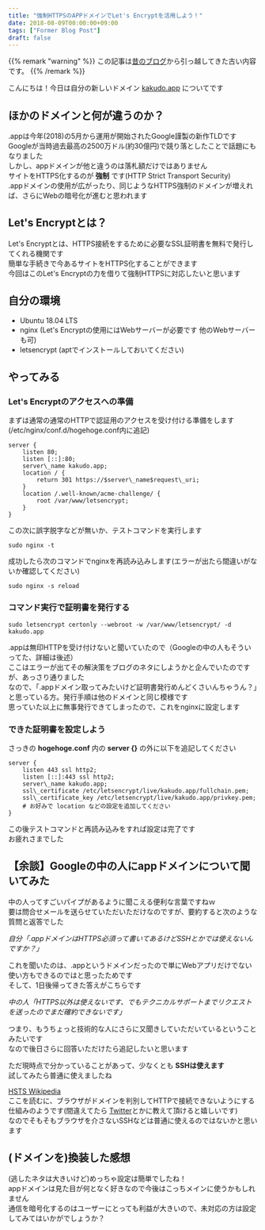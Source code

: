 ```yaml
---
title: "強制HTTPSのAPPドメインでLet's Encryptを活用しよう！"
date: 2018-08-09T00:00:00+09:00
tags: ["Former Blog Post"]
draft: false
---
```


{{% remark "warning" %}}
この記事は[昔のブログ](https://github.com/kakudo415/blog)から引っ越してきた古い内容です。
{{% /remark %}}

こんにちは！今日は自分の新しいドメイン [kakudo.app](//kakudo.app) についてです  
## ほかのドメインと何が違うのか？
.appは今年(2018)の5月から運用が開始されたGoogle謹製の新作TLDです  
Googleが当時過去最高の2500万ドル(約30億円)で競り落としたことで話題にもなりました  
しかし、appドメインが他と違うのは落札額だけではありません  
サイトをHTTPS化するのが **強制** です(HTTP Strict Transport Security)  
.appドメインの使用が広がったり、同じようなHTTPS強制のドメインが増えれば、さらにWebの暗号化が進むと思われます  
## Let's Encryptとは？
Let's Encryptとは、HTTPS接続をするために必要なSSL証明書を無料で発行してくれる機関です  
簡単な手続きで今あるサイトをHTTPS化することができます  
今回はこのLet's Encryptの力を借りて強制HTTPSに対応したいと思います  
## 自分の環境
- Ubuntu 18.04 LTS
- nginx (Let's Encryptの使用にはWebサーバーが必要です 他のWebサーバーも可)
- letsencrypt (aptでインストールしておいてください)

## やってみる
### Let's Encryptのアクセスへの準備
まずは通常の通常のHTTPで認証用のアクセスを受け付ける準備をします(/etc/nginx/conf.d/hogehoge.conf内に追記)
<pre><code>server {
	listen 80;
	listen [::]:80;  
	server\_name kakudo.app;  
	location / {
		return 301 https://$server\_name$request\_uri;
	}  
	location /.well-known/acme-challenge/ {
		root /var/www/letsencrypt;
	}
}</code></pre>

この次に誤字脱字などが無いか、テストコマンドを実行します
<pre><code>sudo nginx -t</code></pre>

成功したら次のコマンドでnginxを再読み込みします(エラーが出たら間違いがないか確認してください)
<pre><code>sudo nginx -s reload</code></pre>

### コマンド実行で証明書を発行する
<pre><code>sudo letsencrypt certonly --webroot -w /var/www/letsencrypt/ -d kakudo.app</code></pre>

.appは無印HTTPを受け付けないと聞いていたので（Googleの中の人もそういってた、詳細は後述）  
ここはエラーが出てその解決策をブログのネタにしようかと企んでいたのですが、あっさり通りました  
なので、「.appドメイン取ってみたいけど証明書発行めんどくさいんちゃうん？」と思っている方。発行手順は他のドメインと同じ模様です  
思っていた以上に無事発行できてしまったので、これをnginxに設定します  

### できた証明書を設定しよう
さっきの **hogehoge.conf** 内の **server {}** の外に以下を追記してください
<pre><code>server {
	listen 443 ssl http2;
	listen [::]:443 ssl http2;  
	server\_name kakudo.app;  
	ssl\_certificate /etc/letsencrypt/live/kakudo.app/fullchain.pem;
	ssl\_certificate_key /etc/letsencrypt/live/kakudo.app/privkey.pem;  
	# お好みで location などの設定を追加してください
}</code></pre>

この後テストコマンドと再読み込みをすれば設定は完了です  
お疲れさまでした  

## 【余談】Googleの中の人にappドメインについて聞いてみた
中の人ってすごいパイプがあるように聞こえる便利な言葉ですねｗ  
要は問合せメールを送らせていただいただけなのですが、要約すると次のような質問と返答でした  

*自分「.appドメインはHTTPS必須って書いてあるけどSSHとかでは使えないんですか？」*  

これを聞いたのは、.appというドメインだったので単にWebアプリだけでない使い方もできるのではと思ったためです  
そして、1日後帰ってきた答えがこちらです  

*中の人「HTTPS以外は使えないです、でもテクニカルサポートまでリクエストを送ったのでまだ確約できないです」*  

つまり、もうちょっと技術的な人にさらに又聞きしていただいているということみたいです  
なので後日さらに回答いただけたら追記したいと思います  

ただ現時点で分かっていることがあって、少なくとも **SSHは使えます**  
試してみたら普通に使えましたね  

[HSTS Wikipedia](https://ja.wikipedia.org/wiki/HTTP_Strict_Transport_Security)  
ここを読むに、ブラウザがドメインを判別してHTTPで接続できないようにする仕組みのようです(間違えてたら [Twitter](https://twitter.com/kakudo415/)とかに教えて頂けると嬉しいです)  
なのでそもそもブラウザを介さないSSHなどは普通に使えるのではないかと思います  

## (ドメインを)換装した感想
(逃したネタは大きいけど)めっちゃ設定は簡単でしたね！  
appドメインは見た目が何となく好きなので今後はこっちメインに使うかもしれません  
通信を暗号化するのはユーザーにとっても利益が大きいので、未対応の方は設定してみてはいかがでしょうか？  
